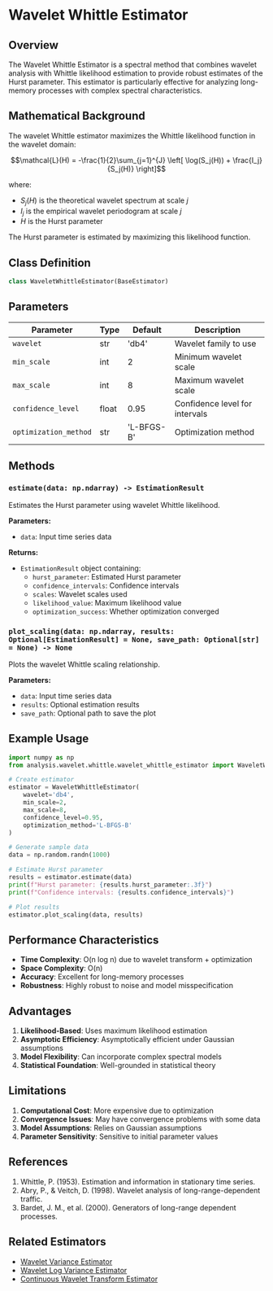 # Wavelet Whittle Estimator

## Overview

The Wavelet Whittle Estimator is a spectral method that combines wavelet analysis with Whittle likelihood estimation to provide robust estimates of the Hurst parameter. This estimator is particularly effective for analyzing long-memory processes with complex spectral characteristics.

## Mathematical Background

The wavelet Whittle estimator maximizes the Whittle likelihood function in the wavelet domain:

$$\mathcal{L}(H) = -\frac{1}{2}\sum_{j=1}^{J} \left[ \log(S_j(H)) + \frac{I_j}{S_j(H)} \right]$$

where:
- $S_j(H)$ is the theoretical wavelet spectrum at scale $j$
- $I_j$ is the empirical wavelet periodogram at scale $j$
- $H$ is the Hurst parameter

The Hurst parameter is estimated by maximizing this likelihood function.

## Class Definition

```python
class WaveletWhittleEstimator(BaseEstimator)
```

## Parameters

| Parameter | Type | Default | Description |
|-----------|------|---------|-------------|
| `wavelet` | str | 'db4' | Wavelet family to use |
| `min_scale` | int | 2 | Minimum wavelet scale |
| `max_scale` | int | 8 | Maximum wavelet scale |
| `confidence_level` | float | 0.95 | Confidence level for intervals |
| `optimization_method` | str | 'L-BFGS-B' | Optimization method |

## Methods

### `estimate(data: np.ndarray) -> EstimationResult`

Estimates the Hurst parameter using wavelet Whittle likelihood.

**Parameters:**
- `data`: Input time series data

**Returns:**
- `EstimationResult` object containing:
  - `hurst_parameter`: Estimated Hurst parameter
  - `confidence_intervals`: Confidence intervals
  - `scales`: Wavelet scales used
  - `likelihood_value`: Maximum likelihood value
  - `optimization_success`: Whether optimization converged

### `plot_scaling(data: np.ndarray, results: Optional[EstimationResult] = None, save_path: Optional[str] = None) -> None`

Plots the wavelet Whittle scaling relationship.

**Parameters:**
- `data`: Input time series data
- `results`: Optional estimation results
- `save_path`: Optional path to save the plot

## Example Usage

```python
import numpy as np
from analysis.wavelet.whittle.wavelet_whittle_estimator import WaveletWhittleEstimator

# Create estimator
estimator = WaveletWhittleEstimator(
    wavelet='db4',
    min_scale=2,
    max_scale=8,
    confidence_level=0.95,
    optimization_method='L-BFGS-B'
)

# Generate sample data
data = np.random.randn(1000)

# Estimate Hurst parameter
results = estimator.estimate(data)
print(f"Hurst parameter: {results.hurst_parameter:.3f}")
print(f"Confidence intervals: {results.confidence_intervals}")

# Plot results
estimator.plot_scaling(data, results)
```

## Performance Characteristics

- **Time Complexity**: O(n log n) due to wavelet transform + optimization
- **Space Complexity**: O(n)
- **Accuracy**: Excellent for long-memory processes
- **Robustness**: Highly robust to noise and model misspecification

## Advantages

1. **Likelihood-Based**: Uses maximum likelihood estimation
2. **Asymptotic Efficiency**: Asymptotically efficient under Gaussian assumptions
3. **Model Flexibility**: Can incorporate complex spectral models
4. **Statistical Foundation**: Well-grounded in statistical theory

## Limitations

1. **Computational Cost**: More expensive due to optimization
2. **Convergence Issues**: May have convergence problems with some data
3. **Model Assumptions**: Relies on Gaussian assumptions
4. **Parameter Sensitivity**: Sensitive to initial parameter values

## References

1. Whittle, P. (1953). Estimation and information in stationary time series.
2. Abry, P., & Veitch, D. (1998). Wavelet analysis of long-range-dependent traffic.
3. Bardet, J. M., et al. (2000). Generators of long-range dependent processes.

## Related Estimators

- [Wavelet Variance Estimator](variance.md)
- [Wavelet Log Variance Estimator](log_variance.md)
- [Continuous Wavelet Transform Estimator](cwt.md)

